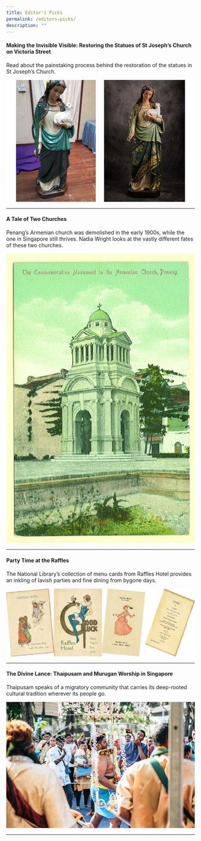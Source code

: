 ```yaml
---
title: Editor's Picks
permalink: /editors-picks/
description: ""
---
```

#### <a style="text-decoration: none; font-weight: bold;" href="/vol-17/issue-3/oct-dec-2021/stjosephchurch">Making the Invisible Visible: Restoring the Statues of St Joseph’s Church on Victoria Street</a>

Read about the painstaking process behind the restoration of the statues in St Joseph’s Church.

![](/images/vol-17-issue-3/st-joseph/St%20Agnes2.jpg)
<hr>

#### <a style="text-decoration: none; font-weight: bold;" href="/vol-13/issue-3/oct-dec-2017/tale-of-two-churches">A Tale of Two Churches</a>

Penang’s Armenian church was demolished in the early 1900s, while the one in Singapore still thrives. Nadia Wright looks at the vastly different fates of these two churches.

![](/images/Vol-13-issue-3/a-tale-of-two-churches/02_churches.jpg)
<hr>

#### <a style="text-decoration: none; font-weight: bold;" href="/vol-12/issue-4/jan-mar-2017/party-time-raffles">Party Time at the Raffles</a>

The National Library’s collection of menu cards from Raffles Hotel provides an inkling of lavish parties and fine dining from bygone days.

![](/images/Vol-12-issue-4/party-time-with-raffles/festivemenu.jpg)
<hr>

#### <a style="text-decoration: none; font-weight: bold;" href="/vol-18/issue-4/jan-mar-2023/thaipusam-murugan-singapore/">The Divine Lance: Thaipusam and Murugan Worship in Singapore</a>

Thaipusam speaks of a migratory community that carries its deep-rooted cultural tradition wherever its people go.

![](/images/Vol%2018%20Issue%204/Thaipusam/Image%201.png)
<hr>